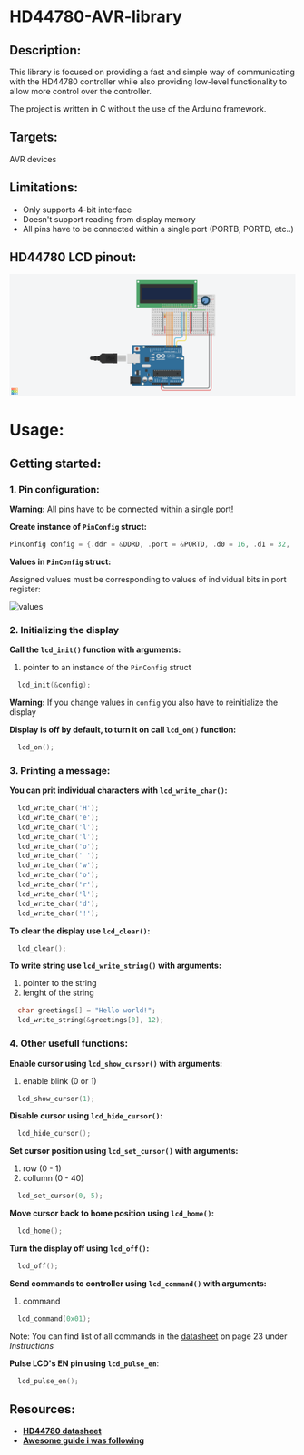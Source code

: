 # HD44780-AVR-library
## Description:
This library is focused on providing a fast and simple way of communicating with the HD44780 controller while also providing low-level functionality to allow more control over the controller.

The project is written in C without the use of the Arduino framework.

## Targets:
AVR devices

## Limitations:
  - Only supports 4-bit interface
  - Doesn't support reading from display memory
  - All pins have to be connected within a single port (PORTB, PORTD, etc..)

## HD44780 LCD pinout:
![Pinout](https://github.com/Telekomak/HD44780-AVR-library/blob/master/lcd_pinout.png?raw=true)

# Usage:
## Getting started:
  ### 1. Pin configuration:
  **Warning:** All pins have to be connected within a single port!
  
  **Create instance of `PinConfig` struct:**
  ```c
  PinConfig config = {.ddr = &DDRD, .port = &PORTD, .d0 = 16, .d1 = 32, .d2 = 64, .d3 = 128, .rs = 4, .en = 8};
  ```
  **Values in `PinConfig` struct:**
  
  Assigned values must be corresponding to values of individual bits in port register:
  
  ![values](https://user-images.githubusercontent.com/65535357/185972927-10caa351-8ff5-4215-bb8a-56a6f6a83714.png)
  
  ### 2. Initializing the display
  **Call the `lcd_init()` function with arguments:**
  
  1. pointer to an instance of the `PinConfig` struct
  ``` c
    lcd_init(&config);
  ```
  **Warning:**
  If you change values in `config` you also have to reinitialize the display
  
  **Display is off by default, to turn it on call `lcd_on()` function:**
  ``` c
    lcd_on();
  ```
  
  ### 3. Printing a message:
  **You can prit individual characters with `lcd_write_char()`:**
  ``` c
    lcd_write_char('H');
    lcd_write_char('e');
    lcd_write_char('l');
    lcd_write_char('l');
    lcd_write_char('o');
    lcd_write_char(' ');
    lcd_write_char('w');
    lcd_write_char('o');
    lcd_write_char('r');
    lcd_write_char('l');
    lcd_write_char('d');
    lcd_write_char('!');
  ```
  **To clear the display use `lcd_clear()`:**
  ``` c
    lcd_clear();
  ```
  **To write string use `lcd_write_string()` with arguments:**
  
  1. pointer to the string
  2. lenght of the string
  ``` c
    char greetings[] = "Hello world!";
    lcd_write_string(&greetings[0], 12);
  ```
  
  ### 4. Other usefull functions:
  **Enable cursor using `lcd_show_cursor()` with arguments:**
  
  1. enable blink (0 or 1)
  ``` c
    lcd_show_cursor(1);
  ```
  **Disable cursor using `lcd_hide_cursor()`:**
  ``` c
    lcd_hide_cursor();
  ```
  **Set cursor position using `lcd_set_cursor()` with arguments:**
  
  1. row (0 - 1)
  2. collumn (0 - 40)
  ``` c
    lcd_set_cursor(0, 5);
  ```
  **Move cursor back to home position using `lcd_home()`:**
  ``` c
    lcd_home();
  ```
  **Turn the display off using `lcd_off()`:**
  ``` c
    lcd_off();
  ```
  **Send commands to controller using `lcd_command()` with arguments:**
  
  1. command
  ``` c
    lcd_command(0x01);
  ```
  Note: You can find list of all commands in the [datasheet](https://www.sparkfun.com/datasheets/LCD/HD44780.pdf) on page 23 under *Instructions*
  
  **Pulse LCD's EN pin using `lcd_pulse_en`**:
  ``` c
    lcd_pulse_en();
  ```
  
## Resources:
- [**HD44780 datasheet**](https://www.sparkfun.com/datasheets/LCD/HD44780.pdf)
- [**Awesome guide i was following**](https://www.glennklockwood.com/electronics/hd44780-lcd-display.html#introduction)
